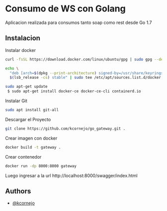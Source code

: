 
# Consumo de WS con Golang

Aplicacion realizada para consumos tanto soap como rest desde Go 1.7




## Instalacion

Instalar docker

```bash
curl -fsSL https://download.docker.com/linux/ubuntu/gpg | sudo gpg --dearmor -o /usr/share/keyrings/docker-archive-keyring.gpg
```
```bash
echo \
  "deb [arch=$(dpkg --print-architecture) signed-by=/usr/share/keyrings/docker-archive-keyring.gpg] https://download.docker.com/linux/ubuntu \
  $(lsb_release -cs) stable" | sudo tee /etc/apt/sources.list.d/docker.list > /dev/null
```
```bash
sudo apt-get update
 $ sudo apt-get install docker-ce docker-ce-cli containerd.io

```
Instalar Git
```bash
sudo apt install git-all
```
Descargar el Proyecto
```bash
git clone https://github.com/kcornejo/go_gateway.git .
```
Crear imagen con docker
```bash
docker build -t gateway .
```
Crear contenedor
```bash
docker run -dp 8000:8000 gateway
```
Luego ingresar a la url http://localhost:8000/swagger/index.html
## Authors

- [@kcornejo](https://www.github.com/kcornejo)

